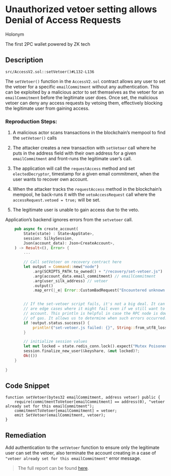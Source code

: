 # Unauthorized vetoer setting allows Denial of Access Requests

Holonym

The first 2PC wallet powered by ZK tech

## Description

`src/AccessV2.sol::setVetoer()#L132-L136`

The `setVetoer()` function in the `AccessV2.sol` contract allows any user to set the vetoer for a specific `emailCommitment` without any authentication. This can be exploited by a malicious actor to set themselves as the vetoer for an `emailCommitment` before the legitimate user does. Once set, the malicious vetoer can deny any access requests by vetoing them, effectively blocking the legitimate user from gaining access.

### Reproduction Steps:

1. A malicious actor scans transactions in the blockchain’s mempool to find the `setVetoer()` calls

2. The attacker creates a new transaction with `setVetoer` call where he puts in the address field with their own address for a given `emailCommitment` and front-runs the legitimate user’s call.

3. The application will call the `requestAccess` method and set `electedDecryptor`, timestamp for a given email commitment, when the user wants to recover own account.

4. When the attacker tracks the `requestAccess` method in the blockchain’s mempool, he back-runs it with the `vetoAccessRequest` call where the `accessRequest.vetoed = true;` will be set.

5. The legitimate user is unable to gain access due to the veto.

Application’s backend ignores errors from the `setvetoer` call.

```rust
    pub async fn create_account(
        State(state) : State<AppState>,
        session: SilkySession,
        Json(account_data): Json<CreateAccount>,
    ) -> Result<(), Error> {
        ...
        
        // Call setVetoer on recovery contract here
        let output = Command::new("node")
            .arg(SCRIPTS_PATH.to_owned() + "/recovery/set-vetoer.js")
            .arg(account_data.email_commitment) // emailCommitment
            .arg(user_silk_address) // vetoer
            .output()
            .map_err(|_e| Error::CustomBadRequest("Encountered unknown error initializing recovery"))?;


        // If the set-vetoer script fails, it's not a big deal. It can be run later, and there
        // are edge cases where it might fail even if we still want to finish finalizing the user's
        // account. This println is helpful in case the RPC node is down or our account runs out
        // of gas. It allows us to determine when such errors occurred.
        if !output.status.success() {
            println!("set-vetoer.js failed: {}", String::from_utf8_lossy(&output.stderr));
        }

        // initialize session values 
        let mut locked = state.redis_conn.lock().expect("Mutex Poisoned");
        session.finalize_new_user(&keyshare, &mut locked)?;
        Ok(())
    }
    
}
```

## Code Snippet

```solidity
function setVetoer(bytes32 emailCommitment, address vetoer) public {
    require(commitmentToVetoer[emailCommitment] == address(0), "vetoer already set for this emailCommitment");
    commitmentToVetoer[emailCommitment] = vetoer;
    emit SetVetoer(emailCommitment, vetoer);
}
```

## Remediation

Add authentication to the `setVetoer` function to ensure only the legitimate user can set the vetoer, also terminate the account creating in a case of `"vetoer already set for this emailCommitment"` error message.


>The full report can be found [here](https://github.com/Hexens/Smart-Contract-Review-Public-Reports/blob/main/holonym-zk-audit-may-2024(Public).pdf).

